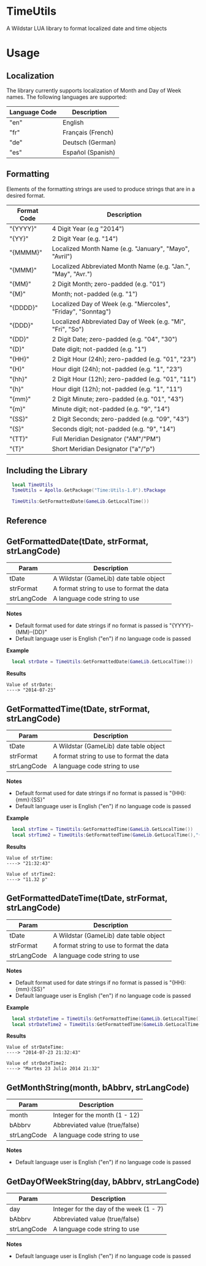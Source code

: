 TimeUtils
=========
A Wildstar LUA library to format localized date and time objects

Usage
=====
## Localization
The library currently supports localization of Month and Day of Week names. The following languages are supported:

| Language Code | Description |
| ------------- | ----------- |
| "en" | English |
| "fr" | Français (French) |
| "de" | Deutsch (German) |
| "es" | Español (Spanish) |

## Formatting
Elements of the formatting strings are used to produce strings that are in a desired format.

| Format Code | Description |
| ----------- | ----------- |
| "{YYYY}" | 4 Digit Year (e.g "2014") |
| "{YY}" | 2 Digit Year (e.g. "14") |
| "{MMMM}" | Localized Month Name (e.g. "January", "Mayo", "Avril") |
| "{MMM}" | Localized Abbreviated Month Name (e.g. "Jan.", "May", "Avr.") |
| "{MM}" | 2 Digit Month; zero-padded (e.g. "01") |
| "{M}" | Month; not-padded (e.g. "1") |
| "{DDDD}" | Localized Day of Week (e.g. "Miercoles", "Friday", "Sonntag") |
| "{DDD}" | Localized Abbreviated Day of Week (e.g. "Mi", "Fri", "So") |
| "{DD}" | 2 Digit Date; zero-padded (e.g. "04", "30") |
| "{D}" | Date digit; not-padded (e.g. "1") |
| "{HH}" | 2 Digit Hour (24h); zero-padded (e.g. "01", "23") |
| "{H}" | Hour digit (24h); not-padded (e.g. "1", "23") |
| "{hh}" | 2 Digit Hour (12h); zero-padded (e.g. "01", "11") |
| "{h}" |  Hour digit (12h); not-padded (e.g. "1", "11") |
| "{mm}" | 2 Digit Minute; zero-padded (e.g. "01", "43") |
| "{m}" | Minute digit; not-padded (e.g. "9", "14") |
| "{SS}" | 2 Digit Seconds; zero-padded (e.g. "09", "43") |
| "{S}" | Seconds digit; not-padded (e.g. "9", "14") |
| "{TT}" | Full Meridian Designator ("AM"/"PM") |
| "{T}" | Short Meridian Designator ("a"/"p") |

## Including the Library 
```lua
  local TimeUtils
  TimeUtils = Apollo.GetPackage("Time:Utils-1.0").tPackage

  TimeUtils:GetFormattedDate(GameLib.GetLocalTime())
```

Reference
---------
## GetFormattedDate(tDate, strFormat, strLangCode)
| Param | Description |
| ----- | ----------- |
| tDate | A Wildstar (GameLib) date table object |
| strFormat | A format string to use to format the data |
| strLangCode | A language code string to use |

**Notes**
* Default format used for date strings if no format is passed is "{YYYY}-{MM}-{DD}"
* Default language user is English ("en") if no language code is passed

**Example**
```lua
  local strDate = TimeUtils:GetFormattedDate(GameLib.GetLocalTime())
```
**Results**
```
Value of strDate:
----> "2014-07-23"
```

## GetFormattedTime(tDate, strFormat, strLangCode)
| Param | Description |
| ----- | ----------- |
| tDate | A Wildstar (GameLib) date table object |
| strFormat | A format string to use to format the data |
| strLangCode | A language code string to use |

**Notes**
* Default format used for date strings if no format is passed is "{HH}:{mm}:{SS}"
* Default language user is English ("en") if no language code is passed

**Example**
```lua
  local strTime = TimeUtils:GetFormattedTime(GameLib.GetLocalTime())
  local strTime2 = TimeUtils:GetFormattedTime(GameLib.GetLocalTime(),"{hh}.{mm} {T}")
```
**Results**
```
Value of strTime:
----> "21:32:43"

Value of strTime2:
----> "11.32 p"
```

## GetFormattedDateTime(tDate, strFormat, strLangCode)
| Param | Description |
| ----- | ----------- |
| tDate | A Wildstar (GameLib) date table object |
| strFormat | A format string to use to format the data |
| strLangCode | A language code string to use |

**Notes**
* Default format used for date strings if no format is passed is "{HH}:{mm}:{SS}"
* Default language user is English ("en") if no language code is passed

**Example**
```lua
  local strDateTime = TimeUtils:GetFormattedTime(GameLib.GetLocalTime())
  local strDateTime2 = TimeUtils:GetFormattedTime(GameLib.GetLocalTime(),"{DDDD} {D} {MMMM} {YYYY} {HH}:{mm}", "es")
```
**Results**
```
Value of strDateTime:
----> "2014-07-23 21:32:43"

Value of strDateTime2:
----> "Martes 23 Julio 2014 21:32"
```

## GetMonthString(month, bAbbrv, strLangCode)
| Param | Description |
| ----- | ----------- |
| month | Integer for the month (1 - 12) |
| bAbbrv | Abbreviated value (true/false) |
| strLangCode | A language code string to use |

**Notes**
* Default language user is English ("en") if no language code is passed

## GetDayOfWeekString(day, bAbbrv, strLangCode)
| Param | Description |
| ----- | ----------- |
| day | Integer for the day of the week (1 - 7) |
| bAbbrv | Abbreviated value (true/false) |
| strLangCode | A language code string to use |

**Notes**
* Default language user is English ("en") if no language code is passed
